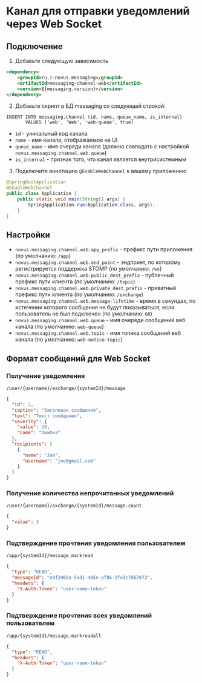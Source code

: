 # Канал для отправки уведомлений через Web Socket

## Подключение

1. Добавьте следующую зависимость

```xml
<dependency>
    <groupId>ru.i-novus.messaging</groupId>
    <artifactId>messaging-channel-web</artifactId>
    <version>${messaging.version}</version>
</dependency>
```

2. Добавьте скрипт в БД messaging со следующей строкой:

```roomsql
INSERT INTO messaging.channel (id, name, queue_name, is_internal) 
       VALUES ('web', 'Web', 'web-queue', true)
```

- `id` - уникальный код канала
- `name` - имя канала, отображаемое на UI
- `queue_name` - имя очереди канала (должно совпадать с настройкой `novus.messaging.channel.web.queue`)
- `is_internal` - признак того, что канал является внутрисистемным

3. Подключите аннотацию `@EnableWebChannel` к вашему приложению

```java
@SpringBootApplication
@EnableWebChannel
public class Application {
    public static void main(String[] args) {
        SpringApplication.run(Application.class, args);
    }
}
```

## Настройки

- `novus.messaging.channel.web.app_prefix` - префикс пути приложения
  (по умолчанию: `/app`)
- `novus.messaging.channel.web.end_point` - эндпоинт, по которому регистрируется поддержка STOMP
  (по умолчанию: `/ws`)
- `novus.messaging.channel.web.public_dest_prefix` - публичный префикс пути клиента
  (по умолчанию: `/topic`)
- `novus.messaging.channel.web.private_dest_prefix` - приватный префикс пути клиента
  (по умолчанию: `/exchange`)
- `novus.messaging.channel.web.message-lifetime` - время в секундах, по истечении которого сообщения не будут
  показываться, если пользователь не был подключен (по умолчанию: `60`)
- `novus.messaging.channel.web.queue` - имя очереди сообщений веб канала (по умолчанию: `web-queue`)
- `novus.messaging.channel.web.topic` - имя топика сообщений веб канала (по умолчанию: `web-notice-topic`)

## Формат сообщений для Web Socket

### Получение уведомления

`/user/{username}/exchange/{systemId}/message`

```json
{
  "id": 2,
  "caption": "Заголовок сообщения",
  "text": "Текст сообщения",
  "severity": {
    "value": 30,
    "name": "Ошибка"
  },
  "recipients": [
    {
      "name": "Joe",
      "username": "joe@gmail.com"
    }
  ]
}
```

### Получение количества непрочитанных уведомлений

`/user/{username}/exchange/{systemId}/message.count`

```json
{
  "value": 3
}
```

### Подтверждение прочтения уведомления пользователем

`/app/{systemId}/message.markread`

```json
{
  "type": "READ",
  "messageId": "e9f2969a-5ed1-485e-af86-2fe3c7d67073",
  "headers": {
    "X-Auth-Token": "user-name-token"
  }
}
```

### Подтверждение прочтения всех уведомлений пользователем

`/app/{systemId}/message.markreadall`

```json
{
  "type": "READ",
  "headers": {
    "X-Auth-Token": "user-name-token"
  }
}
```